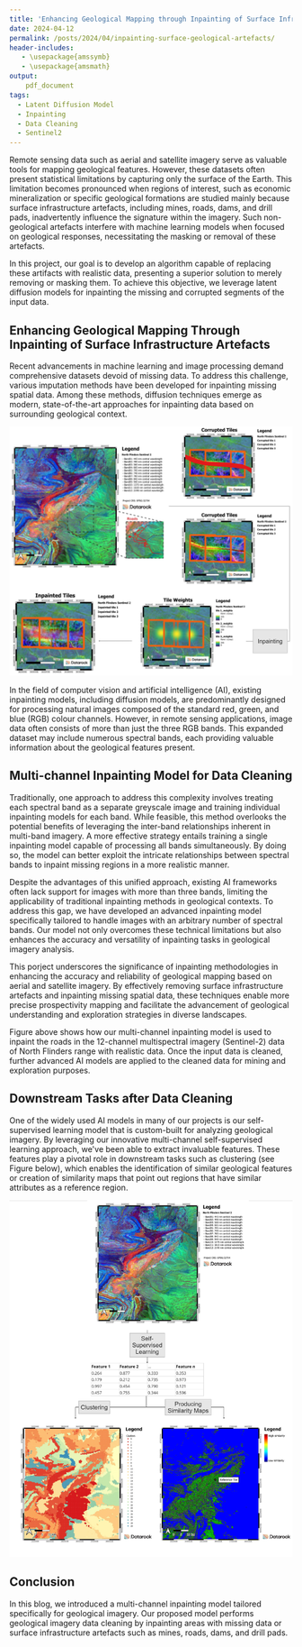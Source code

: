 ```yaml
---
title: 'Enhancing Geological Mapping through Inpainting of Surface Infrastructure Artefacts '
date: 2024-04-12
permalink: /posts/2024/04/inpainting-surface-geological-artefacts/
header-includes:
   - \usepackage{amssymb}
   - \usepackage{amsmath}
output:
    pdf_document
tags:
  - Latent Diffusion Model
  - Inpainting
  - Data Cleaning
  - Sentinel2
---
```


Remote sensing data such as aerial and satellite imagery serve as valuable tools for mapping geological  features.  However,  these  datasets  often  present  statistical  limitations  by  capturing only the surface of the Earth. This limitation becomes pronounced when regions of interest, such as economic mineralization or specific geological formations are studied mainly because surface infrastructure artefacts, including mines, roads, dams, and drill pads, inadvertently influence the signature  within  the  imagery.  Such  non-geological  artefacts  interfere  with  machine  learning models when focused on geological responses, necessitating the masking or removal of these 
artefacts.

In this project, our goal is to develop an algorithm capable of replacing these artifacts with realistic data, presenting a superior solution to merely removing or masking them. To achieve this objective, we leverage latent diffusion models for inpainting the missing and corrupted segments of the input data.

## Enhancing Geological Mapping Through Inpainting of Surface Infrastructure Artefacts 

 
Recent  advancements  in  machine  learning  and  image  processing  demand  comprehensive datasets  devoid  of  missing  data.  To  address  this  challenge,  various  imputation  methods  have been developed for inpainting missing spatial data. Among these methods, diffusion techniques emerge  as  modern,  state-of-the-art  approaches  for  inpainting  data  based  on  surrounding geological context. 


<p align="center">
<img src="/images/Inpainting_diagram3.jpg" width=800>
</p> 


In  the  field  of  computer  vision  and  artificial  intelligence  (AI),  existing  inpainting  models, including diffusion models, are predominantly designed for processing natural images composed of  the  standard  red,  green,  and  blue  (RGB)  colour  channels.  However,  in  remote  sensing applications, image  data often  consists of  more  than just the three  RGB bands.  This expanded dataset  may  include  numerous  spectral  bands,  each  providing  valuable  information  about the geological features present. 

## Multi-channel Inpainting Model for Data Cleaning

Traditionally, one approach to address this complexity involves treating each spectral band as a  separate  greyscale  image  and  training  individual  inpainting  models  for  each  band.  While feasible, this method overlooks the potential benefits of leveraging the inter-band relationships inherent  in  multi-band  imagery.  A  more  effective  strategy  entails  training  a  single  inpainting model capable of processing all bands simultaneously. By doing so, the model can better exploit the intricate relationships between spectral bands to inpaint missing regions in a more realistic manner. 

Despite the advantages of this unified approach, existing AI frameworks often lack support for images with more than three bands, limiting the applicability of traditional inpainting methods in geological  contexts.  To  address  this  gap,  we  have  developed  an  advanced  inpainting  model specifically tailored to handle images with an arbitrary number of spectral bands. Our model not only  overcomes  these  technical  limitations  but  also  enhances  the  accuracy  and  versatility  of inpainting tasks in geological imagery analysis. 

This  porject  underscores  the  significance  of  inpainting  methodologies  in  enhancing  the accuracy and reliability of geological mapping based on aerial and satellite imagery. By 
effectively  removing  surface  infrastructure  artefacts  and  inpainting  missing  spatial  data,  these techniques  enable  more  precise  prospectivity  mapping  and  facilitate  the  advancement  of geological understanding and exploration strategies in diverse landscapes.

Figure above shows how our multi-channel inpainting model is used to inpaint the roads in the 12-channel multispectral imagery (Sentinel-2) data of North Flinders range with realistic data. Once the input data is cleaned, further advanced AI models are applied to the cleaned data for mining and exploration purposes. 


## Downstream Tasks after Data Cleaning

One of the widely used AI models in many of our projects is our self-supervised learning model that is custom-built for analyzing geological imagery. By leveraging our innovative multi-channel self-supervised learning approach, we've been able to extract invaluable features. These features play a pivotal role in downstream tasks such as clustering (see Figure below), which enables the identification of similar geological features or creation of similarity maps that point out regions that have similar attributes as a reference region.


<p align="center">
<img src="/images/downstream_tasks2.jpg" width=800>
</p> 

## Conclusion

In this blog, we introduced a multi-channel inpainting model tailored specifically for geological imagery. Our proposed model performs geological imagery data cleaning by inpainting areas with missing data or surface infrastructure artefacts such as mines, roads, dams, and drill pads.



















